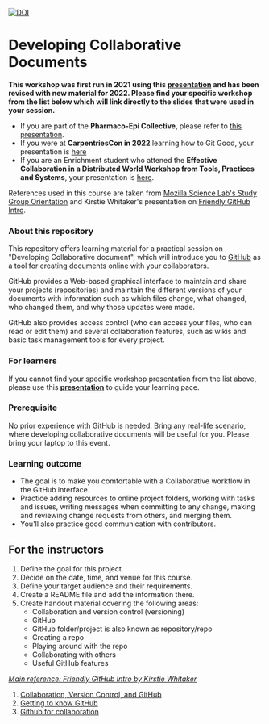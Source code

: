 <!-- small change -->
[![DOI](https://zenodo.org/badge/DOI/10.5281/zenodo.3835657.svg)](https://doi.org/10.5281/zenodo.3835657)

# Developing Collaborative Documents

**This workshop was first run in 2021 using this [presentation](https://docs.google.com/presentation/d/1r4_bFMSKVKzWJ-5kJr9iwplpTrbCWLxpviYGWOXJIhk/edit#slide=id.ge33bccbef9_0_18) and has been revised with new material for 2022. Please find your specific workshop from the list below which will link directly to the slides that were used in your session.**

  * If you are part of the **Pharmaco-Epi Collective**, please refer to [this presentation](https://docs.google.com/presentation/d/1kC3r1xqU-8aT-bkhPm3F5SHz_FJxQPwz3UAy609xN7I/edit?usp=sharing).
   * If you were at **CarpentriesCon in 2022** learning how to Git Good, your presentation is [here](https://docs.google.com/presentation/d/14KdDH-EFWffmBBfoAzg0VfjIb89-oEnu/edit#slide=id.g142ff236b53_0_97)
   * If you are an Enrichment student who attened the **Effective Collaboration in a Distributed World Workshop from Tools, Practices and Systems**, your presentation is [here](https://docs.google.com/presentation/d/1vEbbWqZKhE12gte1HdO0edhzuMO-zgTrR8hzGXoNwx0/edit#slide=id.g1404f6c031e_2_152).

References used in this course are taken from [Mozilla Science Lab's Study Group Orientation](https://mozillascience.github.io/study-group-orientation/) and Kirstie Whitaker's presentation on [Friendly GitHub Intro](https://github.com/KirstieJane/friendly-github-intro). 

### About this repository

This repository offers learning material for a practical session on "Developing Collaborative document", which will introduce you to [GitHub](https://github.com/) as a tool for creating documents online with your collaborators.

GitHub provides a Web-based graphical interface to maintain and share your projects (repositories) and maintain the different versions of your documents with information such as which files change, what changed, who changed them, and why those updates were made. 

GitHub also provides access control (who can access your files, who can read or edit them) and several collaboration features, such as wikis and basic task management tools for every project.

### For learners

If you cannot find your specific workshop presentation from the list above, please use this **[presentation](https://docs.google.com/presentation/d/1_bmRZcLwQrUkVTAMvq7W_x4ML_aphSwVEnkLrDy-Fd4/edit?usp=sharing)** to guide your learning pace.

### Prerequisite

No prior experience with GitHub is needed. Bring any real-life scenario, where developing collaborative documents will be useful for you. Please bring your laptop to this event.

### Learning outcome

- The goal is to make you comfortable with a Collaborative workflow in the GitHub interface. 
- Practice adding resources to online project folders, working with tasks and issues, writing messages when committing to any change, making and reviewing change requests from others, and merging them. 
- You'll also practice good communication with contributors.

## For the instructors

1. Define the goal for this project.
1. Decide on the date, time, and venue for this course.
1. Define your target audience and their requirements.
1. Create a README file and add the information there.
1. Create handout material covering the following areas:
    * Collaboration and version control (versioning)
    * GitHub
    * GitHub folder/project is also known as repository/repo
    * Creating a repo
    * Playing around with the repo
    * Collaborating with others
    * Useful GitHub features

*[Main reference: Friendly GitHub Intro by Kirstie Whitaker](https://github.com/KirstieJane/friendly-github-intro)*

1. [Collaboration, Version Control, and GitHub](https://mozillascience.github.io/study-group-orientation/3.1-collab-vers-github.html)
1. [Getting to know GitHub](https://mozillascience.github.io/study-group-orientation/3.2-know-github.html)
1. [Github for collaboration](http://mozillascience.github.io/working-open-workshop/github_for_collaboration/)
